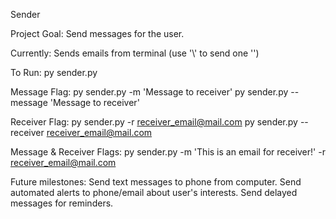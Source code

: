 Sender

Project Goal: Send messages for the user.

Currently:
    Sends emails from terminal (use '\\' to send one '\')

To Run:
    py sender.py

  Message Flag:
      py sender.py -m 'Message to receiver'
      py sender.py --message 'Message to receiver'

  Receiver Flag:
        py sender.py -r receiver_email@mail.com
        py sender.py --receiver receiver_email@mail.com

  Message & Receiver Flags:
        py sender.py -m 'This is an email for receiver!' -r receiver_email@mail.com


Future milestones:
    Send text messages to phone from computer.
    Send automated alerts to phone/email about user's interests.
    Send delayed messages for reminders.
